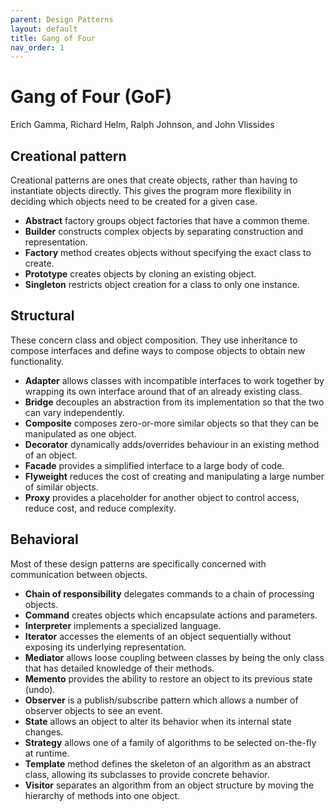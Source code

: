 ```yaml
---
parent: Design Patterns
layout: default
title: Gang of Four
nav_order: 1
---
```

# Gang of Four (GoF)
Erich Gamma, Richard Helm, Ralph Johnson, and John Vlissides
## Creational pattern
Creational patterns are ones that create objects, rather than having to instantiate objects directly. This gives the program more flexibility in deciding which objects need to be created for a given case.
* **Abstract** factory groups object factories that have a common theme.
* **Builder** constructs complex objects by separating construction and representation.
* **Factory** method creates objects without specifying the exact class to create.
* **Prototype** creates objects by cloning an existing object.
* **Singleton** restricts object creation for a class to only one instance.

## Structural
These concern class and object composition. They use inheritance to compose interfaces and define ways to compose objects to obtain new functionality.

* **Adapter** allows classes with incompatible interfaces to work together by wrapping its own interface around that of an already existing class.
* **Bridge** decouples an abstraction from its implementation so that the two can vary independently.
* **Composite** composes zero-or-more similar objects so that they can be manipulated as one object.
* **Decorator** dynamically adds/overrides behaviour in an existing method of an object.
* **Facade** provides a simplified interface to a large body of code.
* **Flyweight** reduces the cost of creating and manipulating a large number of similar objects.
* **Proxy** provides a placeholder for another object to control access, reduce cost, and reduce complexity.

## Behavioral
Most of these design patterns are specifically concerned with communication between objects.

* **Chain of responsibility** delegates commands to a chain of processing objects.
* **Command** creates objects which encapsulate actions and parameters.
* **Interpreter** implements a specialized language.
* **Iterator** accesses the elements of an object sequentially without exposing its underlying representation.
* **Mediator** allows loose coupling between classes by being the only class that has detailed knowledge of their methods.
* **Memento** provides the ability to restore an object to its previous state (undo).
* **Observer** is a publish/subscribe pattern which allows a number of observer objects to see an event.
* **State** allows an object to alter its behavior when its internal state changes.
* **Strategy** allows one of a family of algorithms to be selected on-the-fly at runtime.
* **Template** method defines the skeleton of an algorithm as an abstract class, allowing its subclasses to provide concrete behavior.
* **Visitor** separates an algorithm from an object structure by moving the hierarchy of methods into one object.